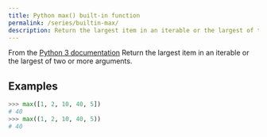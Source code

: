 ```yaml
---
title: Python max() built-in function
permalink: /series/builtin-max/
description: Return the largest item in an iterable or the largest of two or more arguments.
---
```



<base-disclaimer>
  <base-disclaimer-title>
    From the <a target="_blank" href="https://docs.python.org/3/library/functions.html#max">Python 3 documentation</a>
  </base-disclaimer-title>
  <base-disclaimer-content>
   Return the largest item in an iterable or the largest of two or more arguments.
  </base-disclaimer-content>
</base-disclaimer>

## Examples

```python
>>> max([1, 2, 10, 40, 5])
# 40
>>> max((1, 2, 10, 40, 5))
# 40
```

<!-- remove this tag to start editing this page -->
<empty-section />
<!-- remove this tag to start editing this page -->
